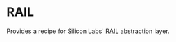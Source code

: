# RAIL
Provides a recipe for Silicon Labs' [RAIL](https://www.silabs.com/developers/flex-sdk-radio-abstraction-interface-layer) abstraction layer.
